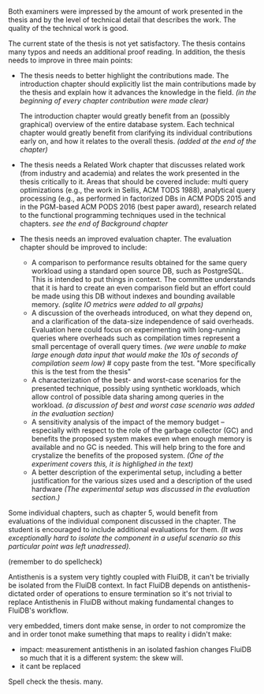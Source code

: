 Both examiners were impressed by the amount of work presented in the
thesis and by the level of technical detail that describes the
work. The quality of the technical work is good.


The current state of the thesis is not yet satisfactory. The thesis
contains many typos and needs an additional proof reading. In
addition, the thesis needs to improve in three main points:


- The thesis needs to better highlight the contributions made. The
  introduction chapter should explicitly list the main contributions
  made by the thesis and explain how it advances the knowledge in the
  field. *(in the beginning of every chapter contribution were made
  clear)*

  The introduction chapter would greatly benefit from an (possibly
  graphical) overview of the entire database system. Each technical
  chapter would greatly benefit from clarifying its individual
  contributions early on, and how it relates to the overall thesis.
  *(added at the end of the chapter)*

- The thesis needs a Related Work chapter that discusses related work
  (from industry and academia) and relates the work presented in the
  thesis critically to it. Areas that should be covered include: multi
  query optimizations (e.g., the work in Sellis, ACM TODS 1988),
  analytical query processing (e.g., as performed in factorized DBs in
  ACM PODS 2015 and in the PGM-based ACM PODS 2016 (best paper award),
  research related to the functional programming techniques used in
  the technical chapters. *see the end of Background chapter*

- The thesis needs an improved evaluation chapter. The evaluation
  chapter should be improved to include:

  - A comparison to performance results obtained for the same query
    workload using a standard open source DB, such as PostgreSQL. This
    is intended to put things in context. The committee understands
    that it is hard to create an even comparison field but an effort
    could be made using this DB without indexes and bounding available
    memory. *(sqlite IO metrics were added to all grpahs)*
  - A discussion of the overheads introduced, on what they depend on,
    and a clarification of the data-size independence of said
    overheads. Evaluation here could focus on experimenting with
    long-running queries where overheads such as compilation times
    represent a small percentage of overall query times. *(we were
    unable to make large enough data input that would make the 10s of
    seconds of compilation seem low)* # copy paste from the test. "More specifically this is the test from the thesis"
  - A characterization of the best- and worst-case scenarios for the
    presented technique, possibly using synthetic workloads, which
    allow control of possible data sharing among queries in the
    workload. *(a discussion of best and worst case scenario was added
    in the evaluation section)*
  - A sensitivity analysis of the impact of the memory budget –
    especially with respect to the role of the garbage collector (GC)
    and benefits the proposed system makes even when enough memory is
    available and no GC is needed. This will help bring to the fore
    and crystalize the benefits of the proposed system. *(One of the
    experiment covers this, it is highlighed in the text)*
  - A better description of the experimental setup, including a better
    justification for the various sizes used and a description of the
    used hardware *(The experimental setup was discussed in the
    evaluation section.)*


Some individual chapters, such as chapter 5, would benefit from
evaluations of the individual component discussed in the chapter. The
student is encouraged to include additional evaluations for them. *(It
was exceptionally hard to isolate the component in a useful scenario
so this particular point was left unadressed).*

(remember to do spellcheck)

Antisthenis is a system very tightly coupled with FluiDB, it can't be
trivially be isolated from the FluiDB context. In fact FluiDB depends
on antisthenis-dictated order of operations to ensure termination so
it's not trivial to replace Antisthenis in FluiDB without making
fundamental changes to FluiDB's workflow.


very embedded, timers dont make sense, in order to not compromize the
and in order tonot make sumething that maps to reality i didn't make:

- impact: measurement antisthenis in an isolated fashion changes FluiDB so much that it is a different system: the skew will.
- it cant be replaced


Spell check the thesis. many.
